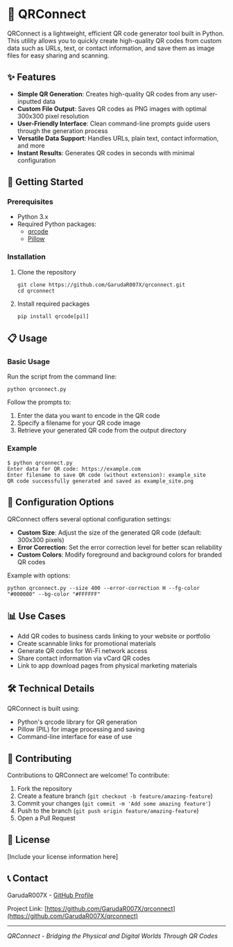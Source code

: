 # 📱 QRConnect

QRConnect is a lightweight, efficient QR code generator tool built in Python. This utility allows you to quickly create high-quality QR codes from custom data such as URLs, text, or contact information, and save them as image files for easy sharing and scanning.

## ✨ Features

- **Simple QR Generation**: Creates high-quality QR codes from any user-inputted data
- **Custom File Output**: Saves QR codes as PNG images with optimal 300x300 pixel resolution
- **User-Friendly Interface**: Clean command-line prompts guide users through the generation process
- **Versatile Data Support**: Handles URLs, plain text, contact information, and more
- **Instant Results**: Generates QR codes in seconds with minimal configuration

## 🚀 Getting Started

### Prerequisites

- Python 3.x
- Required Python packages:
  - [qrcode](https://pypi.org/project/qrcode/)
  - [Pillow](https://pypi.org/project/Pillow/)

### Installation

1. Clone the repository
   ```
   git clone https://github.com/GarudaR007X/qrconnect.git
   cd qrconnect
   ```

2. Install required packages
   ```
   pip install qrcode[pil]
   ```

## 📋 Usage

### Basic Usage

Run the script from the command line:
```
python qrconnect.py
```

Follow the prompts to:
1. Enter the data you want to encode in the QR code
2. Specify a filename for your QR code image
3. Retrieve your generated QR code from the output directory

### Example

```
$ python qrconnect.py
Enter data for QR code: https://example.com
Enter filename to save QR code (without extension): example_site
QR code successfully generated and saved as example_site.png
```

## 🔧 Configuration Options

QRConnect offers several optional configuration settings:

- **Custom Size**: Adjust the size of the generated QR code (default: 300x300 pixels)
- **Error Correction**: Set the error correction level for better scan reliability
- **Custom Colors**: Modify foreground and background colors for branded QR codes

Example with options:
```
python qrconnect.py --size 400 --error-correction H --fg-color "#000000" --bg-color "#FFFFFF"
```

## 📊 Use Cases

- Add QR codes to business cards linking to your website or portfolio
- Create scannable links for promotional materials
- Generate QR codes for Wi-Fi network access
- Share contact information via vCard QR codes
- Link to app download pages from physical marketing materials

## 🛠️ Technical Details

QRConnect is built using:
- Python's qrcode library for QR generation
- Pillow (PIL) for image processing and saving
- Command-line interface for ease of use

## 🤝 Contributing

Contributions to QRConnect are welcome! To contribute:

1. Fork the repository
2. Create a feature branch (`git checkout -b feature/amazing-feature`)
3. Commit your changes (`git commit -m 'Add some amazing feature'`)
4. Push to the branch (`git push origin feature/amazing-feature`)
5. Open a Pull Request

## 📜 License

[Include your license information here]

## 📞 Contact

GarudaR007X - [GitHub Profile](https://github.com/GarudaR007X)

Project Link: [https://github.com/GarudaR007X/qrconnect](https://github.com/GarudaR007X/qrconnect)

---

*QRConnect - Bridging the Physical and Digital Worlds Through QR Codes*
